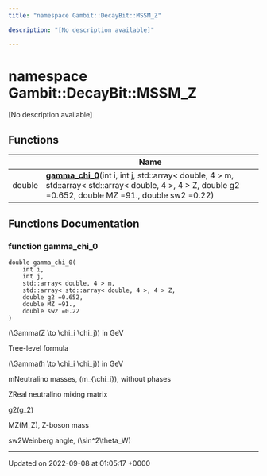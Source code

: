 ```yaml
---
title: "namespace Gambit::DecayBit::MSSM_Z"

description: "[No description available]"

---
```


# namespace Gambit::DecayBit::MSSM_Z

[No description available]

## Functions

|                | Name           |
| -------------- | -------------- |
| double | **[gamma_chi_0](/documentation/code/namespaces/namespacegambit_1_1decaybit_1_1mssm__z/)**(int i, int j, std::array< double, 4 > m, std::array< std::array< double, 4 >, 4 > Z, double g2 =0.652, double MZ =91., double sw2 =0.22) |


## Functions Documentation

### function gamma_chi_0

```
double gamma_chi_0(
    int i,
    int j,
    std::array< double, 4 > m,
    std::array< std::array< double, 4 >, 4 > Z,
    double g2 =0.652,
    double MZ =91.,
    double sw2 =0.22
)
```


\(\Gamma(Z \to \chi_i \chi_j)\) in GeV

Tree-level formula

\(\Gamma(h \to \chi_i \chi_j)\) in GeV 

mNeutralino masses, \(m_{\chi_i}\), without phases 

ZReal neutralino mixing matrix 

g2\(g_2\)

MZ\(M_Z\), Z-boson mass 

sw2Weinberg angle, \(\sin^2\theta_W\)






-------------------------------

Updated on 2022-09-08 at 01:05:17 +0000